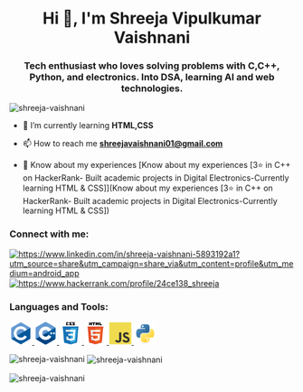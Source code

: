 <h1 align="center">Hi 👋, I'm Shreeja Vipulkumar Vaishnani</h1>
<h3 align="center">Tech enthusiast who loves solving problems with C,C++, Python, and electronics. Into DSA, learning AI and web technologies.</h3>

<p align="left"> <img src="https://komarev.com/ghpvc/?username=shreeja-vaishnani&label=Profile%20views&color=0e75b6&style=flat" alt="shreeja-vaishnani" /> </p>

- 🌱 I’m currently learning **HTML,CSS**

- 📫 How to reach me **shreejavaishnani01@gmail.com**

- 📄 Know about my experiences [Know about my experiences [3⭐ in C++ on HackerRank- Built academic projects in Digital Electronics-Currently learning HTML & CSS]](Know about my experiences [3⭐ in C++ on HackerRank- Built academic projects in Digital Electronics-Currently learning HTML & CSS])

<h3 align="left">Connect with me:</h3>
<p align="left">
<a href="https://linkedin.com/in/https://www.linkedin.com/in/shreeja-vaishnani-5893192a1?utm_source=share&utm_campaign=share_via&utm_content=profile&utm_medium=android_app" target="blank"><img align="center" src="https://raw.githubusercontent.com/rahuldkjain/github-profile-readme-generator/master/src/images/icons/Social/linked-in-alt.svg" alt="https://www.linkedin.com/in/shreeja-vaishnani-5893192a1?utm_source=share&utm_campaign=share_via&utm_content=profile&utm_medium=android_app" height="30" width="40" /></a>
<a href="https://www.hackerrank.com/https://www.hackerrank.com/profile/24ce138_shreeja" target="blank"><img align="center" src="https://raw.githubusercontent.com/rahuldkjain/github-profile-readme-generator/master/src/images/icons/Social/hackerrank.svg" alt="https://www.hackerrank.com/profile/24ce138_shreeja" height="30" width="40" /></a>
</p>

<h3 align="left">Languages and Tools:</h3>
<p align="left"> <a href="https://www.cprogramming.com/" target="_blank" rel="noreferrer"> <img src="https://raw.githubusercontent.com/devicons/devicon/master/icons/c/c-original.svg" alt="c" width="40" height="40"/> </a> <a href="https://www.w3schools.com/cpp/" target="_blank" rel="noreferrer"> <img src="https://raw.githubusercontent.com/devicons/devicon/master/icons/cplusplus/cplusplus-original.svg" alt="cplusplus" width="40" height="40"/> </a> <a href="https://www.w3schools.com/css/" target="_blank" rel="noreferrer"> <img src="https://raw.githubusercontent.com/devicons/devicon/master/icons/css3/css3-original-wordmark.svg" alt="css3" width="40" height="40"/> </a> <a href="https://www.w3.org/html/" target="_blank" rel="noreferrer"> <img src="https://raw.githubusercontent.com/devicons/devicon/master/icons/html5/html5-original-wordmark.svg" alt="html5" width="40" height="40"/> </a> <a href="https://developer.mozilla.org/en-US/docs/Web/JavaScript" target="_blank" rel="noreferrer"> <img src="https://raw.githubusercontent.com/devicons/devicon/master/icons/javascript/javascript-original.svg" alt="javascript" width="40" height="40"/> </a> <a href="https://www.python.org" target="_blank" rel="noreferrer"> <img src="https://raw.githubusercontent.com/devicons/devicon/master/icons/python/python-original.svg" alt="python" width="40" height="40"/> </a> </p>

<p><img align="left" src="https://github-readme-stats.vercel.app/api/top-langs?username=shreeja-vaishnani&show_icons=true&locale=en&layout=compact" alt="shreeja-vaishnani" /></p>

<p>&nbsp;<img align="center" src="https://github-readme-stats.vercel.app/api?username=shreeja-vaishnani&show_icons=true&locale=en" alt="shreeja-vaishnani" /></p>

<p><img align="center" src="https://github-readme-streak-stats.herokuapp.com/?user=shreeja-vaishnani&" alt="shreeja-vaishnani" /></p>

